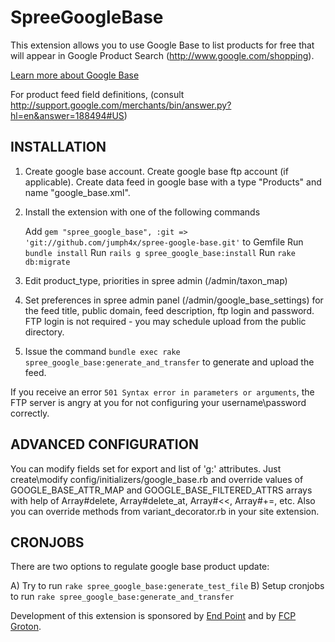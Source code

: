 SpreeGoogleBase
===============

This extension allows you to use Google Base to list products for free that will appear in Google Product Search (http://www.google.com/shopping).

[Learn more about Google Base](http://support.google.com/merchants/bin/answer.py?hl=en&answer=160540)

For product feed field definitions, (consult http://support.google.com/merchants/bin/answer.py?hl=en&answer=188494#US)

INSTALLATION
------------

1. Create google base account. Create google base ftp account (if applicable). Create data feed in google base with a type "Products" and name "google_base.xml".

2. Install the extension with one of the following commands

      Add `gem "spree_google_base", :git => 'git://github.com/jumph4x/spree-google-base.git'` to Gemfile
      Run `bundle install`
      Run `rails g spree_google_base:install`
      Run `rake db:migrate`

3. Edit product_type, priorities in spree admin (/admin/taxon_map)

4. Set preferences in spree admin panel (/admin/google_base_settings) for the feed title, public domain, feed description, ftp login and password. FTP login is not required - you may schedule upload from the public directory.

5. Issue the command `bundle exec rake spree_google_base:generate_and_transfer` to generate and upload the feed.

If you receive an error `501 Syntax error in parameters or arguments`, the FTP server is angry at you for not configuring your username\password correctly.

ADVANCED CONFIGURATION
------------

You can modify fields set for export and list of 'g:' attributes. Just create\modify config/initializers/google_base.rb and override values of GOOGLE_BASE_ATTR_MAP and GOOGLE_BASE_FILTERED_ATTRS arrays with help of Array#delete, Array#delete_at, Array#<<, Array#+=, etc.
Also you can override methods from variant_decorator.rb in your site extension.


CRONJOBS
--------

There are two options to regulate google base product update:

A) Try to run `rake spree_google_base:generate_test_file`
B) Setup cronjobs to run `rake spree_google_base:generate_and_transfer`


Development of this extension is sponsored by [End Point][1] and by [FCP Groton][2].

[1]: http://www.endpoint.com/
[2]: http://www.fcpgroton.com/
